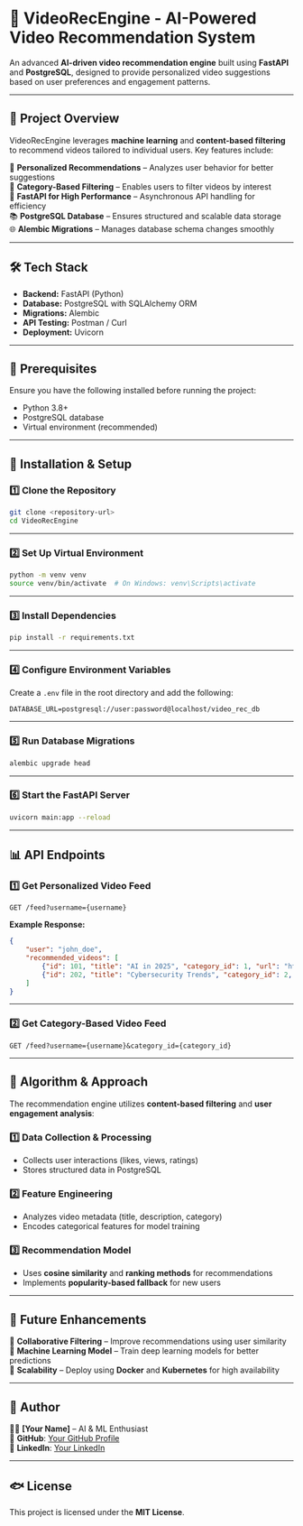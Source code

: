 # 🎥 VideoRecEngine - AI-Powered Video Recommendation System  

An advanced **AI-driven video recommendation engine** built using **FastAPI** and **PostgreSQL**, designed to provide personalized video suggestions based on user preferences and engagement patterns.  

---

## 🚀 Project Overview  

VideoRecEngine leverages **machine learning** and **content-based filtering** to recommend videos tailored to individual users. Key features include:  

🏦 **Personalized Recommendations** – Analyzes user behavior for better suggestions  
📅 **Category-Based Filtering** – Enables users to filter videos by interest  
🌟 **FastAPI for High Performance** – Asynchronous API handling for efficiency  
📚 **PostgreSQL Database** – Ensures structured and scalable data storage  
🌐 **Alembic Migrations** – Manages database schema changes smoothly  

---

## 🛠️ Tech Stack  

- **Backend:** FastAPI (Python)  
- **Database:** PostgreSQL with SQLAlchemy ORM  
- **Migrations:** Alembic  
- **API Testing:** Postman / Curl  
- **Deployment:** Uvicorn  

---

## 👋 Prerequisites  

Ensure you have the following installed before running the project:  

- Python 3.8+  
- PostgreSQL database  
- Virtual environment (recommended)  

---

## 🔧 Installation & Setup  

### 1️⃣ Clone the Repository  

```bash
git clone <repository-url>
cd VideoRecEngine
```

---

### 2️⃣ Set Up Virtual Environment  

```bash
python -m venv venv
source venv/bin/activate  # On Windows: venv\Scripts\activate
```

---

### 3️⃣ Install Dependencies  

```bash
pip install -r requirements.txt
```

---

### 4️⃣ Configure Environment Variables  

Create a `.env` file in the root directory and add the following:  

```env
DATABASE_URL=postgresql://user:password@localhost/video_rec_db
```

---

### 5️⃣ Run Database Migrations  

```bash
alembic upgrade head
```

---

### 6️⃣ Start the FastAPI Server  

```bash
uvicorn main:app --reload
```

---

## 📊 API Endpoints  

### 1️⃣ Get Personalized Video Feed  

```http
GET /feed?username={username}
```

**Example Response:**  

```json
{
    "user": "john_doe",
    "recommended_videos": [
        {"id": 101, "title": "AI in 2025", "category_id": 1, "url": "https://video.example.com/101"},
        {"id": 202, "title": "Cybersecurity Trends", "category_id": 2, "url": "https://video.example.com/202"}
    ]
}
```

---

### 2️⃣ Get Category-Based Video Feed  

```http
GET /feed?username={username}&category_id={category_id}
```

---

## 🧠 Algorithm & Approach  

The recommendation engine utilizes **content-based filtering** and **user engagement analysis**:  

### 1️⃣ Data Collection & Processing  

- Collects user interactions (likes, views, ratings)  
- Stores structured data in PostgreSQL  

### 2️⃣ Feature Engineering  

- Analyzes video metadata (title, description, category)  
- Encodes categorical features for model training  

### 3️⃣ Recommendation Model  

- Uses **cosine similarity** and **ranking methods** for recommendations  
- Implements **popularity-based fallback** for new users  

---

## 🚀 Future Enhancements  

🔹 **Collaborative Filtering** – Improve recommendations using user similarity  
🔹 **Machine Learning Model** – Train deep learning models for better predictions  
🔹 **Scalability** – Deploy using **Docker** and **Kubernetes** for high availability  

---

## 📌 Author  

👨‍💻 **[Your Name]** – AI & ML Enthusiast  
📂 **GitHub**: [Your GitHub Profile](https://github.com/your-profile)  
💍 **LinkedIn**: [Your LinkedIn](https://linkedin.com/in/your-profile)  

---

## 🐟 License  

This project is licensed under the **MIT License**.  
